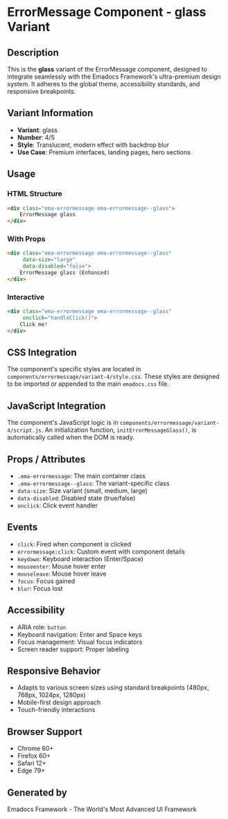 # ErrorMessage Component - glass Variant

## Description
This is the **glass** variant of the ErrorMessage component, designed to integrate seamlessly with the Emadocs Framework's ultra-premium design system. It adheres to the global theme, accessibility standards, and responsive breakpoints.

## Variant Information
- **Variant**: glass
- **Number**: 4/5
- **Style**: Translucent, modern effect with backdrop blur
- **Use Case**: Premium interfaces, landing pages, hero sections

## Usage

### HTML Structure
```html
<div class="ema-errormessage ema-errormessage--glass">
    ErrorMessage glass
</div>
```

### With Props
```html
<div class="ema-errormessage ema-errormessage--glass" 
     data-size="large" 
     data-disabled="false">
    ErrorMessage glass (Enhanced)
</div>
```

### Interactive
```html
<div class="ema-errormessage ema-errormessage--glass" 
     onclick="handleClick()">
    Click me!
</div>
```

## CSS Integration
The component's specific styles are located in `components/errormessage/variant-4/style.css`. These styles are designed to be imported or appended to the main `emadocs.css` file.

## JavaScript Integration
The component's JavaScript logic is in `components/errormessage/variant-4/script.js`. An initialization function, `initErrorMessageGlass()`, is automatically called when the DOM is ready.

## Props / Attributes
- `.ema-errormessage`: The main container class
- `.ema-errormessage--glass`: The variant-specific class
- `data-size`: Size variant (small, medium, large)
- `data-disabled`: Disabled state (true/false)
- `onclick`: Click event handler

## Events
- `click`: Fired when component is clicked
- `errormessage:click`: Custom event with component details
- `keydown`: Keyboard interaction (Enter/Space)
- `mouseenter`: Mouse hover enter
- `mouseleave`: Mouse hover leave
- `focus`: Focus gained
- `blur`: Focus lost

## Accessibility
- ARIA role: `button`
- Keyboard navigation: Enter and Space keys
- Focus management: Visual focus indicators
- Screen reader support: Proper labeling

## Responsive Behavior
- Adapts to various screen sizes using standard breakpoints (480px, 768px, 1024px, 1280px)
- Mobile-first design approach
- Touch-friendly interactions

## Browser Support
- Chrome 60+
- Firefox 60+
- Safari 12+
- Edge 79+

## Generated by
Emadocs Framework - The World's Most Advanced UI Framework
